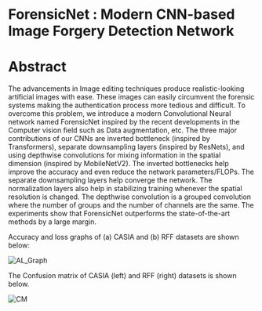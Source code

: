 # ForensicNet : Modern CNN-based Image Forgery Detection Network
# Abstract

The advancements in Image editing techniques produce realistic-looking artificial images with ease. These images can easily circumvent the forensic systems making the authentication process more tedious and difficult. To overcome this problem, we introduce a modern Convolutional Neural network named ForensicNet inspired by the recent developments in the Computer vision field such as Data augmentation, etc. The three major contributions of our CNNs are inverted bottleneck (inspired by Transformers), separate downsampling layers (inspired by ResNets), and using depthwise convolutions for mixing information in the spatial dimension (inspired by MobileNetV2). 
The inverted bottlenecks help improve the accuracy and even reduce the network parameters/FLOPs. The separate downsampling layers help converge the network. The normalization layers also help in stabilizing training whenever the spatial resolution is changed. The depthwise convolution is a grouped convolution where the number of groups and the number of channels are the same. The experiments show that ForensicNet outperforms the state-of-the-art methods by a large margin.


Accuracy and loss graphs of (a) CASIA and (b) RFF datasets are shown below: 

![AL_Graph](https://user-images.githubusercontent.com/37774749/167248461-5638b678-b48f-4cf2-a627-7f3c5866d618.jpg)



The Confusion matrix of CASIA (left) and RFF (right) datasets is shown below.

![CM](https://user-images.githubusercontent.com/37774749/167248464-d14d7b92-3304-4e9b-be7d-a9149532f32e.jpg)
